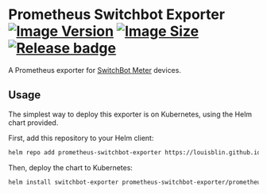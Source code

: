 # Prometheus Switchbot Exporter [![Image Version]][DockerHub] [![Image Size]][DockerHub] [![Release badge]][Release status]

A Prometheus exporter for [SwitchBot Meter] devices.

## Usage

The simplest way to deploy this exporter is on Kubernetes, using the Helm chart
provided.

First, add this repository to your Helm client:
```sh
helm repo add prometheus-switchbot-exporter https://louisblin.github.io/prometheus-switchbot-exporter
```

Then, deploy the chart to Kubernetes:
```sh
helm install switchbot-exporter prometheus-switchbot-exporter/prometheus-switchbot-exporter
```

[DockerHub]: https://hub.docker.com/r/louisleblin/prometheus-switchbot-exporter/tags
[Image Size]: https://img.shields.io/docker/image-size/louisleblin/prometheus-switchbot-exporter?sort=date
[Image Version]: https://img.shields.io/docker/v/louisleblin/prometheus-switchbot-exporter?sort=date
[Release badge]: https://github.com/louisblin/prometheus-switchbot-exporter/actions/workflows/release.yaml/badge.svg
[Release status]: https://github.com/louisblin/prometheus-switchbot-exporter/actions/workflows/release.yaml
[SwitchBot Meter]: https://www.switch-bot.com/products/switchbot-meter